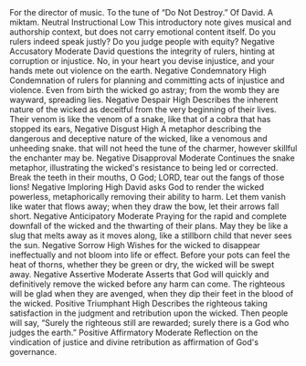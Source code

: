 <sentimentAnalysis>
    <psalm number="58">
        <verse number="0">
            <text>For the director of music. To the tune of “Do Not Destroy.” Of David. A miktam.</text>
            <polarity>Neutral</polarity>
            <emotion>Instructional</emotion>
            <intensity>Low</intensity>
            <context>This introductory note gives musical and authorship context, but does not carry emotional content itself.</context>
        </verse>
        <verse number="1">
            <text>Do you rulers indeed speak justly? Do you judge people with equity?</text>
            <polarity>Negative</polarity>
            <emotion>Accusatory</emotion>
            <intensity>Moderate</intensity>
            <context>David questions the integrity of rulers, hinting at corruption or injustice.</context>
        </verse>
        <verse number="2">
            <text>No, in your heart you devise injustice, and your hands mete out violence on the earth.</text>
            <polarity>Negative</polarity>
            <emotion>Condemnatory</emotion>
            <intensity>High</intensity>
            <context>Condemnation of rulers for planning and committing acts of injustice and violence.</context>
        </verse>
        <verse number="3">
            <text>Even from birth the wicked go astray; from the womb they are wayward, spreading lies.</text>
            <polarity>Negative</polarity>
            <emotion>Despair</emotion>
            <intensity>High</intensity>
            <context>Describes the inherent nature of the wicked as deceitful from the very beginning of their lives.</context>
        </verse>
        <verse number="4">
            <text>Their venom is like the venom of a snake, like that of a cobra that has stopped its ears,</text>
            <polarity>Negative</polarity>
            <emotion>Disgust</emotion>
            <intensity>High</intensity>
            <context>A metaphor describing the dangerous and deceptive nature of the wicked, like a venomous and unheeding snake.</context>
        </verse>
        <verse number="5">
            <text>that will not heed the tune of the charmer, however skillful the enchanter may be.</text>
            <polarity>Negative</polarity>
            <emotion>Disapproval</emotion>
            <intensity>Moderate</intensity>
            <context>Continues the snake metaphor, illustrating the wicked's resistance to being led or corrected.</context>
        </verse>
        <verse number="6">
            <text>Break the teeth in their mouths, O God; LORD, tear out the fangs of those lions!</text>
            <polarity>Negative</polarity>
            <emotion>Imploring</emotion>
            <intensity>High</intensity>
            <context>David asks God to render the wicked powerless, metaphorically removing their ability to harm.</context>
        </verse>
        <verse number="7">
            <text>Let them vanish like water that flows away; when they draw the bow, let their arrows fall short.</text>
            <polarity>Negative</polarity>
            <emotion>Anticipatory</emotion>
            <intensity>Moderate</intensity>
            <context>Praying for the rapid and complete downfall of the wicked and the thwarting of their plans.</context>
        </verse>
        <verse number="8">
            <text>May they be like a slug that melts away as it moves along, like a stillborn child that never sees the sun.</text>
            <polarity>Negative</polarity>
            <emotion>Sorrow</emotion>
            <intensity>High</intensity>
            <context>Wishes for the wicked to disappear ineffectually and not bloom into life or effect.</context>
        </verse>
        <verse number="9">
            <text>Before your pots can feel the heat of thorns, whether they be green or dry, the wicked will be swept away.</text>
            <polarity>Negative</polarity>
            <emotion>Assertive</emotion>
            <intensity>Moderate</intensity>
            <context>Asserts that God will quickly and definitively remove the wicked before any harm can come.</context>
        </verse>
        <verse number="10">
            <text>The righteous will be glad when they are avenged, when they dip their feet in the blood of the wicked.</text>
            <polarity>Positive</polarity>
            <emotion>Triumphant</emotion>
            <intensity>High</intensity>
            <context>Describes the righteous taking satisfaction in the judgment and retribution upon the wicked.</context>
        </verse>
        <verse number="11">
            <text>Then people will say, “Surely the righteous still are rewarded; surely there is a God who judges the earth.”</text>
            <polarity>Positive</polarity>
            <emotion>Affirmatory</emotion>
            <intensity>Moderate</intensity>
            <context>Reflection on the vindication of justice and divine retribution as affirmation of God's governance.</context>
        </verse>
    </psalm>
</sentimentAnalysis>